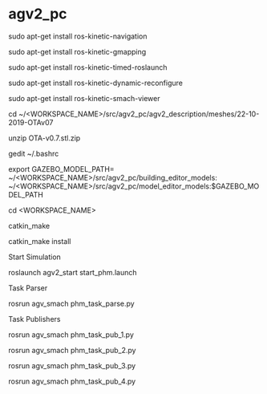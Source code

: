 # agv2_pc


sudo apt-get install ros-kinetic-navigation

sudo apt-get install ros-kinetic-gmapping

sudo apt-get install ros-kinetic-timed-roslaunch

sudo apt-get install ros-kinetic-dynamic-reconfigure

sudo apt-get install ros-kinetic-smach-viewer


cd ~/<WORKSPACE_NAME>/src/agv2_pc/agv2_description/meshes/22-10-2019-OTAv07

unzip OTA-v0.7.stl.zip



gedit ~/.bashrc

export GAZEBO_MODEL_PATH= ~/<WORKSPACE_NAME>/src/agv2_pc/building_editor_models: ~/<WORKSPACE_NAME>/src/agv2_pc/model_editor_models:$GAZEBO_MODEL_PATH



cd <WORKSPACE_NAME>

catkin_make

catkin_make install


Start Simulation

roslaunch agv2_start start_phm.launch


Task Parser

rosrun agv_smach phm_task_parse.py


Task Publishers

rosrun agv_smach phm_task_pub_1.py

rosrun agv_smach phm_task_pub_2.py

rosrun agv_smach phm_task_pub_3.py

rosrun agv_smach phm_task_pub_4.py